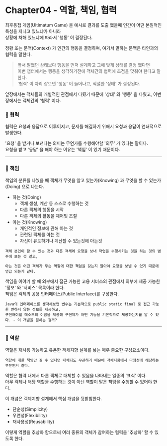 # Chapter04 - 역할, 책임, 협력
최후통첩 게임(Ultimatum Game) 을 예시로 결과를 도출 했을때 인간이 어떤 본질적인 특성을 지니고 있느냐가 아니라  
상황에 처해 있느냐에 따라서 '행동' 이 결정된다.  
  
정황 또는 문맥(Context) 가 인간의 행동을 결정하며, 여기서 말하는 문맥은 타인과의 협력을 말한다.
> 앞서 말했던 상태보다 행동을 먼저 설계하고 그에 맞게 상태를 결정 했다면  
> 이번 챕터에서는 행동을 생각하기전에 객체간의 협력에 초점을 맞춰야 한다고 말한다.  
> '협력' 이 자리 잡으면 '행동' 이 들어나고, 적절한 '상태' 가 결정된다.

앞장에서는 객체들의 개별적인 관점에서 다뤘기 때문에 '상태' 와 '행동' 을 다뤘고, 이번 장에서는 객체간의 '협력' 이다.

### 📌 협력
협력은 요청과 응답으로 이루어지고, 문제를 해결하기 위해서 요청과 응답이 연쇄적으로 발생한다.  
  
'요청' 을 받거나 보낸다는 의미는 무언가를 수행해야할 '의무' 가 있다는 말이다.  
요청을 받고 '응답' 을 해야 하는 이유는 '책임' 이 있기 때문이다.

****

### 📌 책임
책임의 분류를 나눴을 때 객체가 무엇을 알고 있는가(Knowing) 과 무엇을 할 수 있는가(Doing) 으로 나눈다.

- 하는 것(Doing)
    - 객체 생성, 계산 등 스스로 수행하는 것
    - 다른 객체의 행동을 시작
    - 다른 객체의 활동을 제어및 조절
- 아는 것(Knowing)
    - 개인적인 정보에 관해 아는 것
    - 관련된 객체를 아는 것
    - 자신이 유도하거나 계산할 수 있는것에 아는것
    
```
객체 본인이 할 수 있는 것과 다른 객체에 요청을 보내 작업을 수행시키는 것을 하는 것의 범주에 보는 것 같고,  

아는 것은 어떤 객체가 무슨 역할에 대한 책임을 갖는지 알아야 요청을 보낼 수 있기 때문에 언급 되는거 같다.
```

책임을 이야기 할 때 외부에서 접근 가능한 고용 서비스의 관점에서 외부에 제공 가능한 '정보' 와 '서비스' 목록이라 한다.  
책임은 객체의 공용 인터페이스(Public Interface)를 구성한다.

```
Java의 인터페이스를 생각해보면 변수는 기본적으로 public static final 로 접근 가능한 변하지 않는 정보를 제공하고,  
구현해야할 메소드의 이름을 제공해 구현체가 어떤 기능을 기본적으로 제공하는지를 알 수 있다. - 이 개념을 말하는 걸까?
```

****

### 📌 역할
역할은 재사용 가능하고 유욘한 객체지향 설계를 낳는 매우 중요한 구성요소이다.

```
역할에 대한 책임만 질 수 있다면 대체되도 무관하기 때문에 객체지향에서 다형성에 해당하는 부분인거 같다.
```

역할은 협력 내에서 다른 객체로 대체할 수 있음을 나타내는 일종의 '표식' 이다.  
아무 객체나 해당 역할을 수행하는 것이 아닌 역할이 맡은 책임을 수행할 수 있어야 한다. 
  
이 개념은 객체지향 설계에서 핵심 개념을 뒷받침한다.
- 단순성(Simplicity)
- 우연성(Flexibility)
- 재사용성(Reusability)

이렇게 역할을 추상화 함으로써 여러 종류의 객체가 참여하는 협력을 '추상화' 할 수 있도록 한다. 